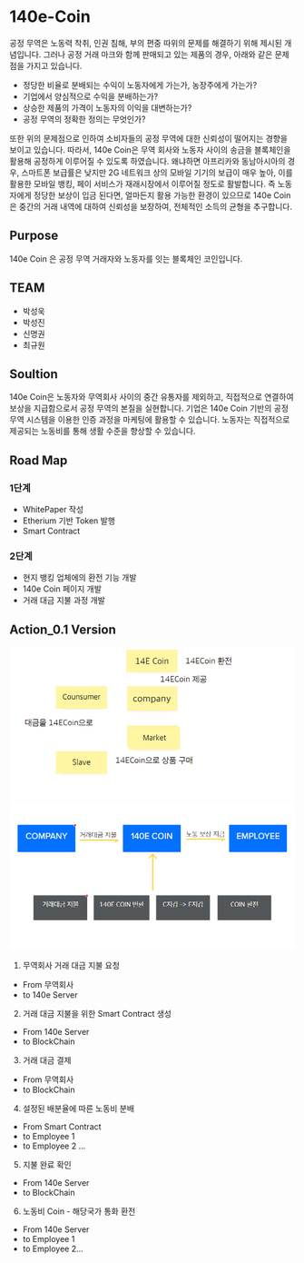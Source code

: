 # 140e-Coin

공정 무역은 노동력 착취, 인권 침해, 부의 편중 따위의 문제를 해결하기 위해 제시된 개념입니다. 그러나 공정 거래 마크와 함께 판매되고 있는 제품의 경우, 아래와 같은 문제점을 가지고 있습니다.
 
* 정당한 비율로 분배되는 수익이 노동자에게 가는가, 농장주에게 가는가?
* 기업에서 양심적으로 수익을 분배하는가?
* 상승한 제품의 가격이 노동자의 이익을 대변하는가?
* 공정 무역의 정확한 정의는 무엇인가?

또한 위의 문제점으로 인하여 소비자들의 공정 무역에 대한 신뢰성이 떨어지는 경향을 보이고 있습니다. 따라서, 140e Coin은 무역 회사와 노동자 사이의 송금을 블록체인을 활용해 공정하게 이루어질 수 있도록 하였습니다. 왜냐하면 아프리카와 동남아시아의 경우, 스마트폰 보급률은 낮지만 2G 네트워크 상의 모바일 기기의 보급이 매우 높아, 이를 활용한 모바일 뱅킹, 페이 서비스가 재래시장에서 이루어질 정도로 활발합니다. 즉 노동자에게 정당한 보상이 입금 된다면, 얼마든지 활용 가능한 환경이 있으므로 140e Coin은 중간의 거래 내역에 대하여 신뢰성을 보장하여, 전체적인 소득의 균형을 추구합니다.
 ## Purpose
140e Coin 은 공정 무역 거래자와 노동자를 잇는 블록체인 코인입니다.

 ## TEAM
* 박성욱
* 박성진
* 신명권
* 최규원

## Soultion
140e Coin은 노동자와 무역회사 사이의 중간 유통자를 제외하고, 직접적으로 연결하여 보상을 지급함으로서 공정 무역의 본질을 실현합니다. 기업은 140e Coin 기반의 공정무역 시스템을 이용한 인증 과정을 마케팅에 활용할 수 있습니다. 노동자는 직접적으로 제공되는 노동비를 통해 생활 수준을 향상할 수 있습니다. 
## Road Map
### 1단계
* WhitePaper 작성
* Etherium 기반 Token 발행
* Smart Contract 

### 2단계
* 현지 뱅킹 업체에의 환전 기능 개발
* 140e Coin 페이지 개발
* 거래 대금 지불 과정 개발

## Action_0.1 Version
![1차 개념 스케치](https://github.com/SWP-Wooki/142-Coin/blob/master/0.1.PNG?raw=true)
![2차 개념 스케치](https://github.com/SWP-Wooki/142-Coin/blob/master/0.2.PNG?raw=true)

1. 무역회사 거래 대금 지불 요청
* From 무역회사
* to 140e Server

2. 거래 대금 지불을 위한 Smart Contract 생성
* From 140e Server
* to BlockChain

3. 거래 대금 결제
* From 무역회사
* to BlockChain

4. 설정된 배분율에 따른 노동비 분배
* From Smart Contract
* to Employee 1
* to Employee 2 ...

5. 지불 완료 확인
* From 140e Server
* to BlockChain

6. 노동비 Coin - 해당국가 통화 환전
* From 140e Server
* to Employee 1
* to Employee 2...
